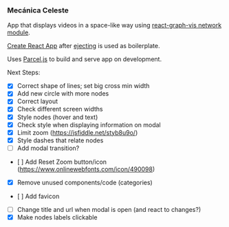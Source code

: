 ### Mecánica Celeste

App that displays videos in a space-like way using [react-graph-vis network module](https://github.com/crubier/react-graph-vis).

[Create React App](https://github.com/facebookincubator/create-react-app) after [ejecting](https://github.com/facebookincubator/create-react-app/blob/master/packages/react-scripts/template/README.md#npm-run-eject) is used as boilerplate.

Uses [Parcel.js](https://parceljs.org) to build and serve app on development.

Next Steps:

- [x] Correct shape of lines; set big cross min width
- [x] Add new circle with more nodes
- [x] Correct layout
- [x] Check different screen widths
- [x] Style nodes (hover and text)
- [x] Check style when displaying information on modal
- [x] Limit zoom (https://jsfiddle.net/styb8u9o/)
- [x] Style dashes that relate nodes
- [ ] Add modal transition?
- [ ] Add Reset Zoom button/icon (https://www.onlinewebfonts.com/icon/490098)
- [x] Remove unused components/code (categories)
- [ ] Add favicon
- [ ] Change title and url when modal is open (and react to changes?)
- [x] Make nodes labels clickable
